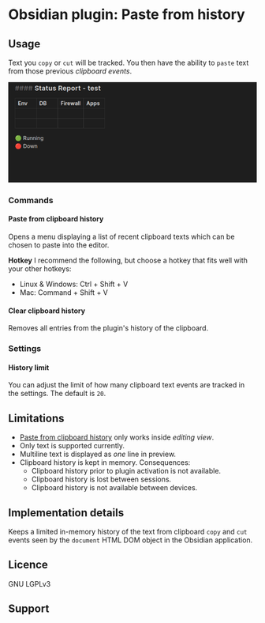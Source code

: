 # Obsidian plugin: Paste from history

## Usage

Text you `copy` or `cut` will be tracked. You then have the ability to `paste` text from those previous _clipboard events_.

![Demo](./demo-v1-0-0.gif)

### Commands

#### Paste from clipboard history

Opens a menu displaying a list of recent clipboard texts which can be chosen to paste into the editor.

**Hotkey**
I recommend the following, but choose a hotkey that fits well with your other hotkeys:

-   Linux & Windows: Ctrl + Shift + V
-   Mac: Command + Shift + V

#### Clear clipboard history

Removes all entries from the plugin's history of the clipboard.

### Settings

#### History limit
You can adjust the limit of how many clipboard text events are tracked in the settings. The default is `20`.

## Limitations

-   [Paste from clipboard history](#paste-from-clipboard-history) only works inside _editing view_.
-   Only text is supported currently.
-   Multiline text is displayed as _one_ line in preview.
-   Clipboard history is kept in memory. Consequences:
    -   Clipboard history prior to plugin activation is not available.
    -   Clipboard history is lost between sessions.
    -   Clipboard history is not available between devices.

## Implementation details

Keeps a limited in-memory history of the text from clipboard `copy` and `cut` events seen by the `document` HTML DOM object in the Obsidian application.

## Licence

GNU LGPLv3

## Support
